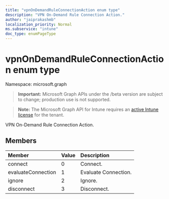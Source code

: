 ```yaml
---
title: "vpnOnDemandRuleConnectionAction enum type"
description: "VPN On-Demand Rule Connection Action."
author: "jaiprakashmb"
localization_priority: Normal
ms.subservice: "intune"
doc_type: enumPageType
---
```


# vpnOnDemandRuleConnectionAction enum type

Namespace: microsoft.graph

> **Important:** Microsoft Graph APIs under the /beta version are subject to change; production use is not supported.

> **Note:** The Microsoft Graph API for Intune requires an [active Intune license](https://go.microsoft.com/fwlink/?linkid=839381) for the tenant.

VPN On-Demand Rule Connection Action.

## Members
|Member|Value|Description|
|:---|:---|:---|
|connect|0|Connect.|
|evaluateConnection|1|Evaluate Connection.|
|ignore|2|Ignore.|
|disconnect|3|Disconnect.|
